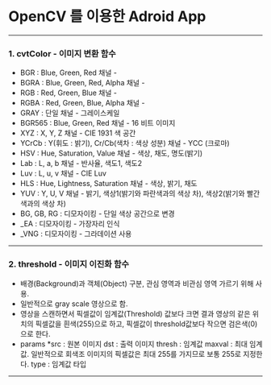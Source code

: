 OpenCV 를 이용한 Adroid App
===========================

<hr/>

### 1. cvtColor - 이미지 변환 함수

* BGR : Blue, Green, Red 채널 -
* BGRA : Blue, Green, Red, Alpha 채널 -
* RGB : Red, Green, Blue 채널 -
* RGBA : Red, Green, Blue, Alpha 채널 -
* GRAY : 단일 채널 - 그레이스케일
* BGR565 : Blue, Green, Red 채널 - 16 비트 이미지
* XYZ : X, Y, Z 채널 - CIE 1931 색 공간
* YCrCb : Y(휘도 : 밝기), Cr/Cb(색차 : 색상 성분) 채널 - YCC (크로마)
* HSV : Hue, Saturation, Value 채널 - 색상, 채도, 명도(밝기)
* Lab : L, a, b 채널	- 반사율, 색도1, 색도2
* Luv : L, u, v 채널	- CIE Luv
* HLS : Hue, Lightness, Saturation 채널 - 색상, 밝기, 채도
* YUV : Y, U, V 채널	- 밝기, 색상1(밝기와 파란색과의 색상 차), 색상2(밝기와 빨간색과의 색상 차)
* BG, GB, RG : 디모자이킹	- 단일 색상 공간으로 변경
* _EA : 디모자이킹 - 가장자리 인식
* _VNG : 디모자이킹 - 그라데이션 사용

<hr/>

### 2. threshold - 이미지 이진화 함수

* 배경(Background)과 객체(Object) 구분, 관심 영역과 비관심 영역 가르기 위해 사용.
* 일반적으로 gray scale 영상으로 함.
* 영상을 스캔하면서 픽셀값이 임계값(Threshold) 값보다 크면 결과 영상의 같은 위치의 픽셀값을 흰색(255)으로 하고, 픽셀값이 threshold값보다 작으면 검은색(0)으로 한다.
* params
  *src : 원본 이미지
  dst : 출력 이미지
  thresh : 임계값
  maxval : 최대 임계값. 일반적으로 회색조 이미지의 픽셀값은 최대 255를 가지므로 보통 255로 지정한다.
  type : 임계값 타입

<hr />
